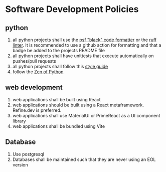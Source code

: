 # Software Development Policies

## python
1. all python projects shall use the [psf "black" code formatter](https://github.com/psf/black) or the [ruff linter](https://docs.astral.sh/ruff/). It is recommended to use a github action for formatting and that a badge be added to the projects README file
2. all python projects shall have unittests that execute automatically on pushes/pull requests
3. all python projects shall follow this [style guide](python_style_guide)
4. follow the [Zen of Python](https://en.wikipedia.org/wiki/Zen_of_Python)

## web development
1. web applications shall be built using React
2. web applications should be built using a React metaframework. Refine.dev is preferred.
3. web applications shall use MaterialUI or PrimeReact as a UI component library
4. web applications shall be bundled using Vite

## Database
1. Use postgresql
2. Databases shall be maintained such that they are never using an EOL version
